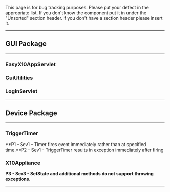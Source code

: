 This page is for bug tracking purposes. Please put your defect in the appropriate list. If you don't know the component put it in under the "Unsorted" section header. If you don't have a section header please insert it.


---

## GUI Package ##

---

### EasyX10AppServlet ###

### GuiUtilities ###

### LoginServlet ###

---

## Device Package ##

---

### TriggerTimer ###
**P1 - Sev1 - Timer fires event immediately rather than at specified time.**P2 - Sev1 - TriggerTimer results in exception immediately after firing

### X10Appliance ###
**P3 - Sev3 - SetState and additional methods do not support throwing exceptions.**


---
